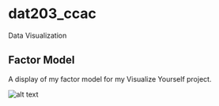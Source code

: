 # dat203_ccac
Data Visualization

## Factor Model
A display of my factor model for my Visualize Yourself project.


![alt text](C:\Users\chelr\Documents\Factor_model_practice.jpg "Neck Pain Factor Model")
